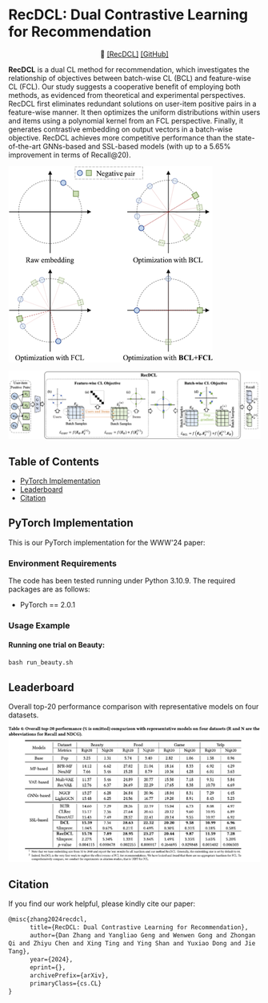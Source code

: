 # RecDCL: Dual Contrastive Learning for Recommendation

<p align="center">
📃 <a href="https://arxiv.org/abs/2401.07950" target="_blank">[RecDCL]</a> <a href="https://github.com/THUDM/RecDCL" target="_blank">[GitHub]</a> <br>
</p>

**RecDCL** is a dual CL method for recommendation, which investigates the relationship of objectives between batch-wise CL (BCL) and feature-wise CL (FCL). Our study suggests a cooperative benefit of employing both methods, as evidenced from theoretical and experimental perspectives. RecDCL first eliminates redundant solutions on user-item positive pairs in a feature-wise manner. It then optimizes the uniform distributions within users and items using a polynomial kernel from an FCL perspective. Finally, it generates contrastive embedding on output vectors in a batch-wise objective. RecDCL achieves more competitive performance than the state-of-the-art GNNs-based and SSL-based models (with up to a 5.65\% improvement in terms of Recall@20).

![](./assets/BCL_FCL.png)

![](./assets/framework.png)

## **Table of Contents**

- [PyTorch Implementation](#Implementation)
- [Leaderboard](#Leaderboard)
- [Citation](#Citation)

## **PyTorch Implementation**

This is our PyTorch implementation for the WWW'24 paper:

### Environment Requirements

The code has been tested running under Python 3.10.9. The required packages are as follows:

- PyTorch == 2.0.1

### Usage Example
#### Running one trial on Beauty:

```
bash run_beauty.sh
```
## **Leaderboard**

Overall top-20 performance comparison with representative models on four datasets.

![](./assets/RecDCL_results.png)


## Citation
If you find our work helpful, please kindly cite our paper:

```
@misc{zhang2024recdcl,
      title={RecDCL: Dual Contrastive Learning for Recommendation}, 
      author={Dan Zhang and Yangliao Geng and Wenwen Gong and Zhongan Qi and Zhiyu Chen and Xing Ting and Ying Shan and Yuxiao Dong and Jie Tang},
      year={2024},
      eprint={},
      archivePrefix={arXiv},
      primaryClass={cs.CL}
}
```
